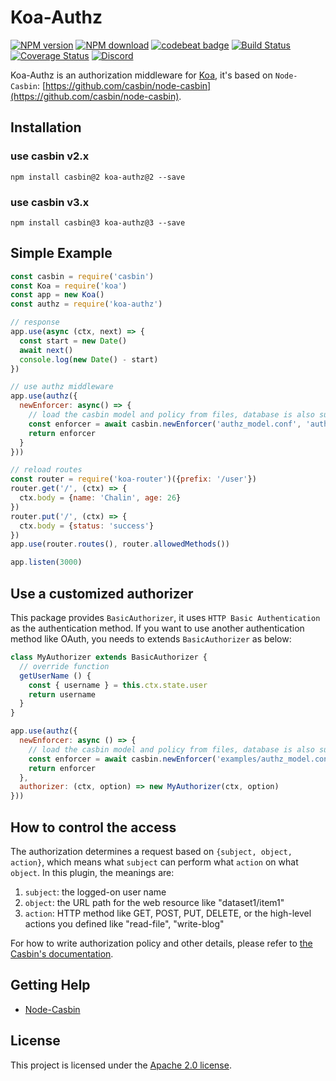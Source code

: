 Koa-Authz 
====
[![NPM version][npm-image]][npm-url]
[![NPM download][download-image]][download-url]
[![codebeat badge](https://codebeat.co/badges/9defa882-898c-4dcb-91a6-7e8f061ccaac)](https://codebeat.co/projects/github-com-node-casbin-koa-authz-master)
[![Build Status](https://travis-ci.org/node-casbin/koa-authz.svg?branch=master)](https://travis-ci.org/node-casbin/koa-authz)
[![Coverage Status](https://coveralls.io/repos/github/node-casbin/koa-authz/badge.svg?branch=master)](https://coveralls.io/github/node-casbin/koa-authz?branch=master)
[![Discord](https://img.shields.io/discord/1022748306096537660?logo=discord&label=discord&color=5865F2)](https://discord.gg/S5UjpzGZjN)

[npm-image]: https://img.shields.io/npm/v/koa-authz.svg?style=flat-square
[npm-url]: https://npmjs.org/package/koa-authz
[download-image]: https://img.shields.io/npm/dm/koa-authz.svg?style=flat-square
[download-url]: https://npmjs.org/package/koa-authz

Koa-Authz is an authorization middleware for [Koa](https://github.com/koajs/koa), it's based on ``Node-Casbin``: [https://github.com/casbin/node-casbin](https://github.com/casbin/node-casbin).

## Installation
### use casbin v2.x
```shell
npm install casbin@2 koa-authz@2 --save
```

### use casbin v3.x
```shell
npm install casbin@3 koa-authz@3 --save
```

## Simple Example

```js
const casbin = require('casbin')
const Koa = require('koa')
const app = new Koa()
const authz = require('koa-authz')

// response
app.use(async (ctx, next) => {
  const start = new Date()
  await next()
  console.log(new Date() - start)
})

// use authz middleware
app.use(authz({
  newEnforcer: async() => {
    // load the casbin model and policy from files, database is also supported.
    const enforcer = await casbin.newEnforcer('authz_model.conf', 'authz_policy.csv')
    return enforcer
  }
}))

// reload routes
const router = require('koa-router')({prefix: '/user'})
router.get('/', (ctx) => {
  ctx.body = {name: 'Chalin', age: 26}
})
router.put('/', (ctx) => {
  ctx.body = {status: 'success'}
})
app.use(router.routes(), router.allowedMethods())

app.listen(3000)
```

## Use a customized authorizer

This package provides ``BasicAuthorizer``, it uses ``HTTP Basic Authentication`` as the authentication method.
If you want to use another authentication method like OAuth, you needs to extends ``BasicAuthorizer`` as below:

```js
class MyAuthorizer extends BasicAuthorizer {
  // override function
  getUserName () {
    const { username } = this.ctx.state.user
    return username
  }
}

app.use(authz({
  newEnforcer: async () => {
    // load the casbin model and policy from files, database is also supported.
    const enforcer = await casbin.newEnforcer('examples/authz_model.conf', 'examples/authz_policy.csv')
    return enforcer
  },
  authorizer: (ctx, option) => new MyAuthorizer(ctx, option)
}))
```

## How to control the access

The authorization determines a request based on ``{subject, object, action}``, which means what ``subject`` can perform what ``action`` on what ``object``. In this plugin, the meanings are:

1. ``subject``: the logged-on user name
2. ``object``: the URL path for the web resource like "dataset1/item1"
3. ``action``: HTTP method like GET, POST, PUT, DELETE, or the high-level actions you defined like "read-file", "write-blog"


For how to write authorization policy and other details, please refer to [the Casbin's documentation](https://casbin.org).

## Getting Help

- [Node-Casbin](https://github.com/casbin/node-casbin)

## License

This project is licensed under the [Apache 2.0 license](LICENSE).
